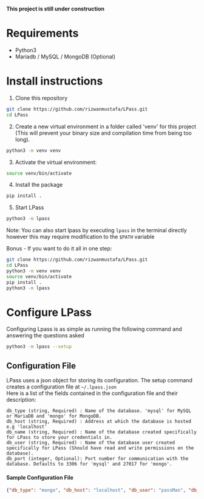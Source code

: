 **This project is still under construction**
# Requirements
- Python3 
- Mariadb / MySQL / MongoDB (Optional)

# Install instructions

1. Clone this repository
```bash
git clone https://github.com/rizwanmustafa/LPass.git
cd LPass
```


2. Create a new virtual environment in a folder called 'venv' for this project (This will prevent your binary size and compilation time from being too long).
```bash
python3 -m venv venv
```

3. Activate the virtual environment:
```bash
source venv/bin/activate
```

4. Install the package
```bash
pip install .
```

5. Start LPass
```bash
python3 -m lpass
```
Note: You can also start lpass by executing `lpass` in the terminal directly however this may require modification to the `$PATH` variable


Bonus - If you want to do it all in one step:
```bash
git clone https://github.com/rizwanmustafa/LPass.git
cd LPass
python3 -m venv venv
source venv/bin/activate
pip install .
python3 -m lpass
```

# Configure LPass

Configuring Lpass is as simple as running the following command and answering the questions asked

```bash
python3 -m lpass --setup
```

## Configuration File
LPass uses a json object for storing its configuration. The setup command creates a configuration file at `~/.lpass.json`  
Here is a list of the fields contained in the configuration file and their description:
```
db_type (string, Required) : Name of the database. 'mysql' for MySQL or MariaDB and 'mongo' for MongoDB.
db_host (string, Required) : Address at which the database is hosted e.g 'localhost'
db_name (string, Required) : Name of the database created specifically for LPass to store your credentials in.
db_user (string, Required) : Name of the database user created specifically for LPass (Should have read and write permissions on the database).
db_port (integer, Optional): Port number for communication with the database. Defaults to 3306 for 'mysql' and 27017 for 'mongo'.
```

#### Sample Configuration File

```json
{"db_type": "mongo", "db_host": "localhost", "db_user": "passMan", "db_name": "lpass", "db_port": 7000}
```
